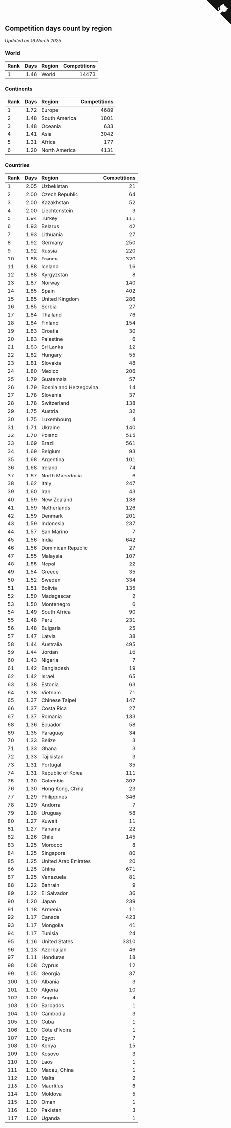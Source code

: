 ## Competition days count by region

*Updated on 16 March 2025*


### World

| Rank | Days | Region | Competitions |
| :--- | ---: | :--- | ---: |
| 1 | 1.46 | World | 14473 |

### Continents

| Rank | Days | Region | Competitions |
| :--- | ---: | :--- | ---: |
| 1 | 1.72 | Europe | 4689 |
| 2 | 1.48 | South America | 1801 |
| 3 | 1.48 | Oceania | 633 |
| 4 | 1.41 | Asia | 3042 |
| 5 | 1.31 | Africa | 177 |
| 6 | 1.20 | North America | 4131 |

### Countries

| Rank | Days | Region | Competitions |
| :--- | ---: | :--- | ---: |
| 1 | 2.05 | Uzbekistan | 21 |
| 2 | 2.00 | Czech Republic | 64 |
| 3 | 2.00 | Kazakhstan | 52 |
| 4 | 2.00 | Liechtenstein | 3 |
| 5 | 1.94 | Turkey | 111 |
| 6 | 1.93 | Belarus | 42 |
| 7 | 1.93 | Lithuania | 27 |
| 8 | 1.92 | Germany | 250 |
| 9 | 1.92 | Russia | 220 |
| 10 | 1.88 | France | 320 |
| 11 | 1.88 | Iceland | 16 |
| 12 | 1.88 | Kyrgyzstan | 8 |
| 13 | 1.87 | Norway | 140 |
| 14 | 1.85 | Spain | 402 |
| 15 | 1.85 | United Kingdom | 286 |
| 16 | 1.85 | Serbia | 27 |
| 17 | 1.84 | Thailand | 76 |
| 18 | 1.84 | Finland | 154 |
| 19 | 1.83 | Croatia | 30 |
| 20 | 1.83 | Palestine | 6 |
| 21 | 1.83 | Sri Lanka | 12 |
| 22 | 1.82 | Hungary | 55 |
| 23 | 1.81 | Slovakia | 48 |
| 24 | 1.80 | Mexico | 206 |
| 25 | 1.79 | Guatemala | 57 |
| 26 | 1.79 | Bosnia and Herzegovina | 14 |
| 27 | 1.78 | Slovenia | 37 |
| 28 | 1.78 | Switzerland | 138 |
| 29 | 1.75 | Austria | 32 |
| 30 | 1.75 | Luxembourg | 4 |
| 31 | 1.71 | Ukraine | 140 |
| 32 | 1.70 | Poland | 515 |
| 33 | 1.69 | Brazil | 561 |
| 34 | 1.69 | Belgium | 93 |
| 35 | 1.68 | Argentina | 101 |
| 36 | 1.68 | Ireland | 74 |
| 37 | 1.67 | North Macedonia | 6 |
| 38 | 1.62 | Italy | 247 |
| 39 | 1.60 | Iran | 43 |
| 40 | 1.59 | New Zealand | 138 |
| 41 | 1.59 | Netherlands | 126 |
| 42 | 1.59 | Denmark | 201 |
| 43 | 1.59 | Indonesia | 237 |
| 44 | 1.57 | San Marino | 7 |
| 45 | 1.56 | India | 642 |
| 46 | 1.56 | Dominican Republic | 27 |
| 47 | 1.55 | Malaysia | 107 |
| 48 | 1.55 | Nepal | 22 |
| 49 | 1.54 | Greece | 35 |
| 50 | 1.52 | Sweden | 334 |
| 51 | 1.51 | Bolivia | 135 |
| 52 | 1.50 | Madagascar | 2 |
| 53 | 1.50 | Montenegro | 6 |
| 54 | 1.49 | South Africa | 90 |
| 55 | 1.48 | Peru | 231 |
| 56 | 1.48 | Bulgaria | 25 |
| 57 | 1.47 | Latvia | 38 |
| 58 | 1.44 | Australia | 495 |
| 59 | 1.44 | Jordan | 16 |
| 60 | 1.43 | Nigeria | 7 |
| 61 | 1.42 | Bangladesh | 19 |
| 62 | 1.42 | Israel | 65 |
| 63 | 1.38 | Estonia | 63 |
| 64 | 1.38 | Vietnam | 71 |
| 65 | 1.37 | Chinese Taipei | 147 |
| 66 | 1.37 | Costa Rica | 27 |
| 67 | 1.37 | Romania | 133 |
| 68 | 1.36 | Ecuador | 58 |
| 69 | 1.35 | Paraguay | 34 |
| 70 | 1.33 | Belize | 3 |
| 71 | 1.33 | Ghana | 3 |
| 72 | 1.33 | Tajikistan | 3 |
| 73 | 1.31 | Portugal | 35 |
| 74 | 1.31 | Republic of Korea | 111 |
| 75 | 1.30 | Colombia | 397 |
| 76 | 1.30 | Hong Kong, China | 23 |
| 77 | 1.29 | Philippines | 346 |
| 78 | 1.29 | Andorra | 7 |
| 79 | 1.28 | Uruguay | 58 |
| 80 | 1.27 | Kuwait | 11 |
| 81 | 1.27 | Panama | 22 |
| 82 | 1.26 | Chile | 145 |
| 83 | 1.25 | Morocco | 8 |
| 84 | 1.25 | Singapore | 80 |
| 85 | 1.25 | United Arab Emirates | 20 |
| 86 | 1.25 | China | 671 |
| 87 | 1.25 | Venezuela | 81 |
| 88 | 1.22 | Bahrain | 9 |
| 89 | 1.22 | El Salvador | 36 |
| 90 | 1.20 | Japan | 239 |
| 91 | 1.18 | Armenia | 11 |
| 92 | 1.17 | Canada | 423 |
| 93 | 1.17 | Mongolia | 41 |
| 94 | 1.17 | Tunisia | 24 |
| 95 | 1.16 | United States | 3310 |
| 96 | 1.13 | Azerbaijan | 46 |
| 97 | 1.11 | Honduras | 18 |
| 98 | 1.08 | Cyprus | 12 |
| 99 | 1.05 | Georgia | 37 |
| 100 | 1.00 | Albania | 3 |
| 101 | 1.00 | Algeria | 10 |
| 102 | 1.00 | Angola | 4 |
| 103 | 1.00 | Barbados | 1 |
| 104 | 1.00 | Cambodia | 3 |
| 105 | 1.00 | Cuba | 1 |
| 106 | 1.00 | Côte d'Ivoire | 1 |
| 107 | 1.00 | Egypt | 7 |
| 108 | 1.00 | Kenya | 15 |
| 109 | 1.00 | Kosovo | 3 |
| 110 | 1.00 | Laos | 1 |
| 111 | 1.00 | Macau, China | 1 |
| 112 | 1.00 | Malta | 2 |
| 113 | 1.00 | Mauritius | 5 |
| 114 | 1.00 | Moldova | 5 |
| 115 | 1.00 | Oman | 1 |
| 116 | 1.00 | Pakistan | 3 |
| 117 | 1.00 | Uganda | 1 |


<a href="https://github.com/JustinTimeCuber/wca_statistics" class="github-corner" aria-label="View source on Github"><svg width="80" height="80" viewBox="0 0 250 250" style="fill:#151513; color:#fff; position: absolute; top: 0; border: 0; right: 0;" aria-hidden="true"><path d="M0,0 L115,115 L130,115 L142,142 L250,250 L250,0 Z"></path><path d="M128.3,109.0 C113.8,99.7 119.0,89.6 119.0,89.6 C122.0,82.7 120.5,78.6 120.5,78.6 C119.2,72.0 123.4,76.3 123.4,76.3 C127.3,80.9 125.5,87.3 125.5,87.3 C122.9,97.6 130.6,101.9 134.4,103.2" fill="currentColor" style="transform-origin: 130px 106px;" class="octo-arm"></path><path d="M115.0,115.0 C114.9,115.1 118.7,116.5 119.8,115.4 L133.7,101.6 C136.9,99.2 139.9,98.4 142.2,98.6 C133.8,88.0 127.5,74.4 143.8,58.0 C148.5,53.4 154.0,51.2 159.7,51.0 C160.3,49.4 163.2,43.6 171.4,40.1 C171.4,40.1 176.1,42.5 178.8,56.2 C183.1,58.6 187.2,61.8 190.9,65.4 C194.5,69.0 197.7,73.2 200.1,77.6 C213.8,80.2 216.3,84.9 216.3,84.9 C212.7,93.1 206.9,96.0 205.4,96.6 C205.1,102.4 203.0,107.8 198.3,112.5 C181.9,128.9 168.3,122.5 157.7,114.1 C157.9,116.9 156.7,120.9 152.7,124.9 L141.0,136.5 C139.8,137.7 141.6,141.9 141.8,141.8 Z" fill="currentColor" class="octo-body"></path></svg></a><style>.github-corner:hover .octo-arm{animation:octocat-wave 560ms ease-in-out}@keyframes octocat-wave{0%,100%{transform:rotate(0)}20%,60%{transform:rotate(-25deg)}40%,80%{transform:rotate(10deg)}}@media (max-width:500px){.github-corner:hover .octo-arm{animation:none}.github-corner .octo-arm{animation:octocat-wave 560ms ease-in-out}}</style>
